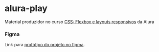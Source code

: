 # alura-play
Material produzidor no curso [CSS: Flexbox e layouts responsivos](https://cursos.alura.com.br/course/css-flexbox-layouts-responsivos) da Alura

### Figma
Link para [protótipo do projeto no figma]().
